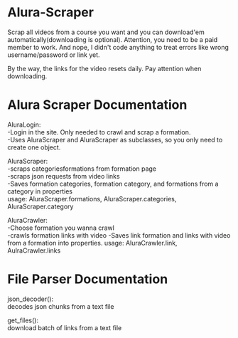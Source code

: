 # Alura-Scraper
Scrap all videos from a course you want and you can download'em automatically(downloading is optional).
Attention, you need to be a paid member to work. And nope, I didn't code anything to treat errors like wrong username/password or link yet.

By the way, the links for the video resets daily. Pay attention when downloading.

# Alura Scraper Documentation
AluraLogin:  
-Login in the site. Only needed to crawl and scrap a formation.  
-Uses AluraScraper and AluraScraper as subclasses, so you only need to create one object.
  
AluraScraper:  
-scraps categoriesformations from formation page  
-scraps json requests from video links  
-Saves formation categories, formation category, and formations from a category in properties  
usage: AluraScraper.formations, AluraScraper.categories, AluraScraper.category 

AluraCrawler:  
-Choose formation you wanna crawl  
-crawls formation links with video
-Saves link formation and links with video from a formation into properties.
usage: AluraCrawler.link, AulraCrawler.links


# File Parser Documentation
json_decoder():  
  decodes json chunks from a text file
 
get_files():  
  download batch of links from a text file
